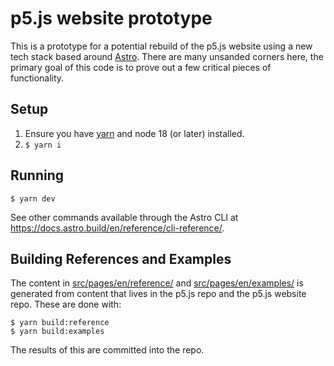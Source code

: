 # p5.js website prototype

This is a prototype for a potential rebuild of the p5.js website using a new tech stack based around [Astro](https://astro.build/). There are many unsanded corners here, the primary goal of this code is to prove out a few critical pieces of functionality.

## Setup

1. Ensure you have [yarn](https://yarnpkg.com/) and node 18 (or later) installed.
2. `$ yarn i`

## Running

`$ yarn dev`

See other commands available through the Astro CLI at https://docs.astro.build/en/reference/cli-reference/.

## Building References and Examples

The content in [src/pages/en/reference/](./src/pages/en/reference/) and [src/pages/en/examples/](./src/pages/en/examples/) is generated from content that lives in the p5.js repo and the p5.js website repo. These are done with:

```shellsession
$ yarn build:reference
$ yarn build:examples
```

The results of this are committed into the repo.
